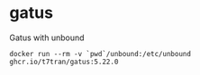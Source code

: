 # gatus
Gatus with unbound

```
docker run --rm -v `pwd`/unbound:/etc/unbound ghcr.io/t7tran/gatus:5.22.0
```

